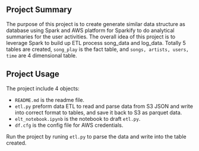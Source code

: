 ## Project Summary

The purpose of this project is to create generate similar data structure as database using Spark and AWS platform for Sparkify to do analytical summaries for the user activities. The overall idea of this project is to leverage Spark to build up ETL process song_data and log_data. Totally 5 tables are created, `song_play` is the fact table, and `songs, artists, users, time` are 4 dimensional table. 

## Project Usage

The project include 4 objects: 

- `README.md` is the readme file.
- `etl.py` preform data ETL to read and parse data from S3 JSON and write into correct format to tables, and save it back to S3 as parquet data.
- `elt_notebook.ipynb` is the notebook to draft `etl.py`.
- `df.cfg` is the config file for AWS credentials.

Run the project by runing `etl.py` to parse the data and write into the table created.
